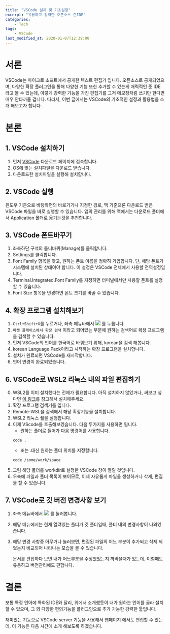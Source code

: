 ```yaml
---
title: "VSCode 설치 및 기초설정"
excerpt: "유용하고 강력한 오픈소스 준IDE"
categories:
    - Tech
tags:
    - VSCode
last_modified_at: 2020-01-07T12:39:00
---
```


서론
===

VSCode는 마이크로 소프트에서 공개한 텍스트 편집기 입니다.
오픈소스로 공개되었으며, 다양한 확장 플러그인을 통해 다양한 기능 또한 추가할 수 있는게 매력적인 준 IDE 라고 볼 수 있는데, 이렇게 강력한 기능을 가진 편집기를 그저 메모장처럼 쓰기만 한다면 매우 안타까울 겁니다.
따라서, 이번 글에서는 VSCode의 기초적인 설정과 활용법을 소개 해보고자 합니다.

본론
===

## 1. VSCode 설치하기
1. 먼저 [VSCode](https://code.visualstudio.com/) 다운로드 페이지에 접속합니다.
2. OS에 맞는 설치파일을 다운로드 받습니다.
3. 다운로드한 설치파일을 실행해 설치합니다.

## 2. VSCode 실행
윈도우 기준으로 바탕화면의 바로가기나 지정한 경로, 맥 기준으론 다운로드 받은 VSCode 파일을 바로 실행할 수 있습니다. 앱의 관리를 위해 맥에서는 다운로드 폴더에서 Application 폴더로 옮기는것을 추천합니다.

## 3. VSCode 폰트바꾸기

1. 좌측하단 구석의 톱니바퀴(Manage)를 클릭합니다.
2. Settings를 클릭합니다.
3. Font Family 항목을 찾고, 원하는 폰트 이름을 정확히 기입합니다. 단, 해당 폰트가 시스템에 설치된 상태여야 합니다. 이 설정은 VSCode 전체에서 사용할 전역설정입니다.
4. Terminal.Integrated.Font Family를 지정하면 터미널에서만 사용할 폰트를 설정할 수 있습니다.
5. Font Size 항목을 변경하면 폰트 크기를 바꿀 수 있습니다.

## 4. 확장 프로그램 설치해보기

1. `Ctrl+Shift+X`를 누르거나, 좌측 메뉴바에서 ![](https://chisacam.github.io/assets/image/VSCode_Ext.png) 를 누릅니다.
2. `마켓 플레이스에서 확장 검색` 이라고 되어있는 부분에 원하는 검색어로 확장 프로그램을 검색할 수 있습니다.
3. 먼저 VSCode의 언어를 한국어로 바꿔보기 위해, korean을 검색 해봅니다.
4. korean Language Pack이라고 시작하는 확장 프로그램을 설치합니다.
5. 설치가 완료되면 VSCode를 재시작합니다.
6. 언어 변경이 완료되었습니다.

## 6. VSCode로 WSL2 리눅스 내의 파일 편집하기

0. WSL2를 이미 설치했다는 전제가 필요합니다. 아직 설치하지 않았거나, 써보고 싶다면 [이 링크](https://chisacam.github.io/tech/WSL2/)를 참고해서 설치해주세요.
1. 확장 프로그램 검색기를 엽니다.
2. Remote-WSL을 검색해서 해당 확장기능을 설치합니다.
3. WSL2 리눅스 쉘을 실행합니다.
4. 이제 VScode를 호출해보겠습니다. 다음 두가지를 사용하면 됩니다.
    + 원하는 폴더로 들어가 다음 명령어를 사용합니다.
    ```
    code .
    ```
    + 또는 .대신 원하는 폴더 위치를 지정합니다.
    ```
    code /some/work/space
    ```
5. 그럼 해당 폴더를 workdir로 설정한 VSCode 창이 열릴 것입니다.
6. 우측에 파일과 폴더 목록이 보이므로, 이제 자유롭게 파일을 생성하거나 삭제, 편집을 할 수 있습니다.

## 7. VSCode로 깃 버전 변경사항 보기

1. 좌측 메뉴바에서 ![](https://chisacam.github.io/assets/image/VSCode_Tree.png) 를 눌러봅니다.
2. 해당 메뉴에서는 현재 열려있는 폴더가 깃 폴더일때, 폴더 내의 변경사항이 나와있습니다.
3. 해당 변경 사항중 아무거나 눌러보면, 편집된 파일의 어느 부분이 추가되고 삭제 되었는지 비교되어 나타나는 모습을 볼 수 있습니다. 
    
    문서를 편집하다 보면 내가 어느부분을 수정했었는지 까먹을때가 있는데, 이럴때도 유용하고 버전관리에도 편합니다.

결론
===

보통 특정 언어에 특화된 IDE와 달리, 위에서 소개했듯이 내가 원하는 언어를 골라 설치할 수 있으며, 그 외 다양한 편의기능을 플러그인으로 추가 가능한 강력한 툴입니다.

재미있는 기능으로 VSCode server 기능을 사용해서 웹페이지 에서도 편집할 수 있는데, 이 기능은 다음 시간에 소개 해보도록 하겠습니다.